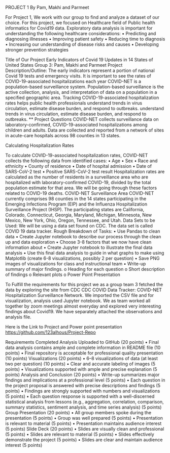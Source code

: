 PROJECT 1 By Pam, Makhi and Parmeet

For Project 1, We work with our group to find and analyze a dataset of our choice.
For this project, we focused on Healthcare field of Public health informatics for Covid19 data.
Exploratory data analysis is important for understanding the following healthcare considerations:
•	Predicting and diagnosing illnesses
•	Improving patient safety
•	Reducing time to diagnosis
•	Increasing our understanding of disease risks and causes
•	Developing stronger prevention strategies



Title of Our Project
Early Indicators of Covid 19 Updates in 14 States of United States
Group 3: Pam, Makhi and Parmeet
Project Description/Outline:
The early indicators represent a portion of national Covid 19 tests and emergency visits. It is important to see the rates of COVID-19-associated hospitalizations each year
COVID-NET is a population-based surveillance system. Population-based surveillance is the active collection, analysis, and interpretation of data on a population in a specified geographic area.
Tracking COVID-19-associated hospitalization rates helps public health professionals understand trends in virus circulation, estimate disease burden, and respond to outbreaks. understand trends in virus circulation, estimate disease burden, and respond to outbreaks.
**
Project Questions
COVID-NET collects surveillance data on laboratory-confirmed, COVID-19-associated hospitalizations among children and adults. Data are collected and reported from a network of sites in acute-care hospitals across 98 counties in 13 states.

Calculating Hospitalization Rates

To calculate COVID-19-associated hospitalization rates, COVID-NET collects the following data from identified cases:
•	Age
•	Sex
•	Race and ethnicity
•	County of residence
•	Date of hospital admission
•	Date of SARS-CoV-2 test
•	Positive SARS-CoV-2 test result
Hospitalization rates are calculated as the number of residents in a surveillance area who are hospitalized with laboratory-confirmed COVID-19, divided by the total population estimate for that area. 
We will be going through these factors related to COVID-19 deaths.
COVID-NET Surveillance Area
COVID-NET currently comprises 98 counties in the 14 states participating in the Emerging Infections Program (EIP) and the Influenza Hospitalization Surveillance Project (IHSP). The participating states are California, Colorado, Connecticut, Georgia, Maryland, Michigan, Minnesota, New Mexico, New York, Ohio, Oregon, Tennessee, and Utah.
Data Sets to be Used:
              We will be using a data set found on CDC. The data set is called COVID 19 data tracker. 
Rough Breakdown of Tasks:
•	Use Pandas to clean data
•	Create Jupyter notebook to describe our process through the clean up and data exploration
•	Choose 3-8 factors that we now have clean information about
•	Create Jupyter notebook to illustrate the final data analysis
•	Use this final data analysis to guide in what graphs to make using Matplotlib (create 6-8 visualizations, possibly 2 per question)
•	Save PNG images of visualizations for class and instructional team
•	Write-up summary of major findings. 
o	Heading for each question
o	Short description of findings
o	Relevant plots
o	Power Point Presentation

To Fulfill the requirements for this project we as a group team 3 fetched the data by exploring the site from CDC CDC COVID Data Tracker: COVID-NET Hospitalization Surveillance Network.
We imported the CSV file and for visualization, analysis used Jupyter notebook.
We as team worked all together by zoom meetings almost everyday and explored very interesting findings about Covid19.
We have separately attached the observations and analysis file.


Here is the Link to Project and Power point presentation
https://github.com/123alhous/Project-Repo

Requirements
Completed Analysis Uploaded to GitHub (20 points)
•	Final data analysis contains ample and complete information in README file (10 points)
•	Final repository is acceptable for professional quality presentation (10 points)
Visualizations (20 points)
•	6–8 visualizations of data (at least two per question) (10 points)
•	Clear and accurate labeling of images (5 points)
•	Visualizations supported with ample and precise explanation (5 points)
Analysis and Conclusion (20 points)
•	Write-up summarizes major findings and implications at a professional level (5 points)
•	Each question in the project proposal is answered with precise descriptions and findings (5 points)
•	Findings are strongly supported with numbers and visualizations (5 points)
•	Each question response is supported with a well-discerned statistical analysis from lessons (e.g., aggregation, correlation, comparison, summary statistics, sentiment analysis, and time series analysis) (5 points)
Group Presentation (20 points)
•	All group members spoke during the presentation (5 points)
•	Group was well prepared (5 points)
•	Presentation is relevant to material (5 points)
•	Presentation maintains audience interest (5 points)
Slide Deck (20 points)
•	Slides are visually clean and professional (5 points)
•	Slides are relevant to material (5 points)
•	Slides effectively demonstrate the project (5 points)
•	Slides are clear and maintain audience interest (5 points)

